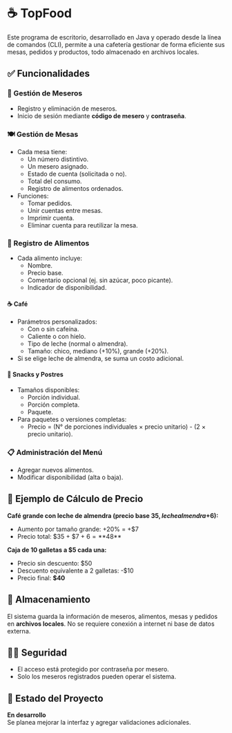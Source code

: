 
# ☕ TopFood

Este programa de escritorio, desarrollado en Java y operado desde la línea de comandos (CLI), permite a una cafetería gestionar de forma eficiente sus mesas, pedidos y productos, todo almacenado en archivos locales.

## ✅ Funcionalidades

### 🔐 Gestión de Meseros
- Registro y eliminación de meseros.
- Inicio de sesión mediante **código de mesero** y **contraseña**.

### 🍽️ Gestión de Mesas
- Cada mesa tiene:
  - Un número distintivo.
  - Un mesero asignado.
  - Estado de cuenta (solicitada o no).
  - Total del consumo.
  - Registro de alimentos ordenados.
- Funciones:
  - Tomar pedidos.
  - Unir cuentas entre mesas.
  - Imprimir cuenta.
  - Eliminar cuenta para reutilizar la mesa.

### 🥪 Registro de Alimentos
- Cada alimento incluye:
  - Nombre.
  - Precio base.
  - Comentario opcional (ej. sin azúcar, poco picante).
  - Indicador de disponibilidad.

#### ☕ Café
- Parámetros personalizados:
  - Con o sin cafeína.
  - Caliente o con hielo.
  - Tipo de leche (normal o almendra).
  - Tamaño: chico, mediano (+10%), grande (+20%).
- Si se elige leche de almendra, se suma un costo adicional.

#### 🍰 Snacks y Postres
- Tamaños disponibles:
  - Porción individual.
  - Porción completa.
  - Paquete.
- Para paquetes o versiones completas:
  - Precio = (N° de porciones individuales × precio unitario) - (2 × precio unitario).

### 📋 Administración del Menú
- Agregar nuevos alimentos.
- Modificar disponibilidad (alta o baja).

## 🧾 Ejemplo de Cálculo de Precio

**Café grande con leche de almendra (precio base $35, leche almendra +$6):**  
- Aumento por tamaño grande: +20% = +$7  
- Precio total: $35 + $7 + $6 = **$48**

**Caja de 10 galletas a $5 cada una:**  
- Precio sin descuento: $50  
- Descuento equivalente a 2 galletas: -$10  
- Precio final: **$40**

## 💾 Almacenamiento

El sistema guarda la información de meseros, alimentos, mesas y pedidos en **archivos locales**. No se requiere conexión a internet ni base de datos externa.

## 🧑‍💼 Seguridad

- El acceso está protegido por contraseña por mesero.
- Solo los meseros registrados pueden operar el sistema.

## 🚧 Estado del Proyecto

**En desarrollo**  
Se planea mejorar la interfaz y agregar validaciones adicionales.
